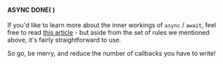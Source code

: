 

#### **ASYNC DONE( )**

  

If you'd like to learn more about the inner workings of `async` / `await`, feel free to read [this article](https://javascript.info/async-await) - but aside from the set of rules we mentioned above, it's fairly straightforward to use.

  

So go, be merry, and reduce the number of callbacks you have to write!
